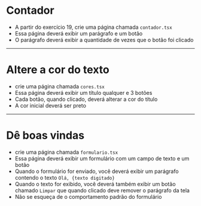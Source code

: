 # Contador

- A partir do exercício 19, crie uma página chamada `contador.tsx`
- Essa página deverá exibir um parágrafo e um botão
- O parágrafo deverá exibir a quantidade de vezes que o botão foi clicado

---

# Altere a cor do texto

- crie uma página chamada `cores.tsx`
- Essa página deverá exibir um título qualquer e 3 botões
- Cada botão, quando clicado, deverá alterar a cor do título
- A cor inicial deverá ser preto

---

# Dê boas vindas

- crie uma página chamada `formulario.tsx`
- Essa página deverá exibir um formulário com um campo de texto e um botão
- Quando o formulário for enviado, você deverá exibir um parágrafo contendo o texto `Olá, {texto digitado}`
- Quando o texto for exibido, você deverá também exibir um botão chamado `Limpar` que quando clicado
deve remover o parágrafo da tela
- Não se esqueça de o comportamento padrão do formulário 